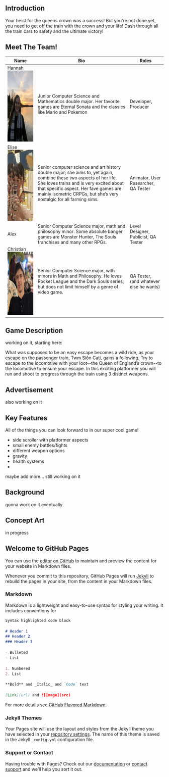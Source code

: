 ## Introduction

Your heist for the queens crown was a success!  But you're not done yet, you need to get off the train with the crown and your life!  Dash through all the train cars to safety and the ultimate victory!

## Meet The Team!

| Name | Bio | Roles |
|----|---|---|
|Hannah <img src="/assets/images/hannah_project.png" width="175" height="225"> | Junior Computer Science and Mathematics double major.  Her favorite games are Eternal Sonata and the classics like Mario and Pokemon | Developer, Producer|
| Elise <img src="/assets/images/elise_project.jpg" width="175" height="225"> | Senior computer science and art history double major; she aims to, yet again, combine these two aspects of her life. She loves trains and is very excited about that specific aspect. Her fave games are mainly isometric CRPGs, but she’s very nostalgic for all farming sims. | Animator, User Researcher, QA Tester |
| Alex | Senior Computer Science major, math and philosophy minor. Some absolute banger games are Monster Hunter, The Souls franchises and many other RPGs. | Level Designer, Publicist, QA Tester |
| Christian <img src="/assets/images/christian_project.jpg" width="200" height="200"> | Senior Computer Science major, with minors in Math and Philosophy.  He loves Rocket League and the Dark Souls series, but does not limit himself by a genre of video game. | QA Tester, (and whatever else he wants) | 

## Game Description 
working on it, starting here:

What was supposed to be an easy escape becomes a wild ride, as your escape on the passenger train, Twm Siôn Cati, gains a following. Try to escape to the locomotive with your loot--the Queen of England’s crown--to the locomotive to ensure your escape. In this exciting platformer you will run and shoot to progress through the train using 3 distinct weapons.

## Advertisement
also working on it

## Key Features
All of the things you can look forward to in our super cool game!
- side scroller with platformer aspects
- small enemy battles/fights
- different weapon options
- gravity
- health systems
-
maybe add more... still working on it

## Background
gonna work on it eventually

## Concept Art
in progress

## Welcome to GitHub Pages

You can use the [editor on GitHub](https://github.com/hggorel/Off-The-Rails/edit/gh-pages/index.md) to maintain and preview the content for your website in Markdown files.

Whenever you commit to this repository, GitHub Pages will run [Jekyll](https://jekyllrb.com/) to rebuild the pages in your site, from the content in your Markdown files.

### Markdown

Markdown is a lightweight and easy-to-use syntax for styling your writing. It includes conventions for

```markdown
Syntax highlighted code block

# Header 1
## Header 2
### Header 3

- Bulleted
- List

1. Numbered
2. List

**Bold** and _Italic_ and `Code` text

[Link](url) and ![Image](src)
```

For more details see [GitHub Flavored Markdown](https://guides.github.com/features/mastering-markdown/).

### Jekyll Themes

Your Pages site will use the layout and styles from the Jekyll theme you have selected in your [repository settings](https://github.com/hggorel/Off-The-Rails/settings/pages). The name of this theme is saved in the Jekyll `_config.yml` configuration file.

### Support or Contact

Having trouble with Pages? Check out our [documentation](https://docs.github.com/categories/github-pages-basics/) or [contact support](https://support.github.com/contact) and we’ll help you sort it out.

